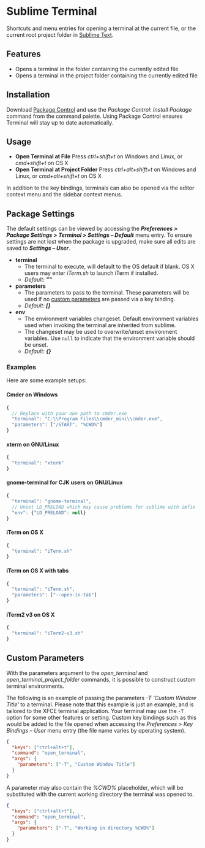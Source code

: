 # Sublime Terminal

Shortcuts and menu entries for opening a terminal at the current file, or the current root project folder in [Sublime Text](http://sublimetext.com/).

## Features

 - Opens a terminal in the folder containing the currently edited file
 - Opens a terminal in the project folder containing the currently edited file

## Installation

Download [Package Control](https://packagecontrol.io/) and use the *Package Control: Install Package* command from the command palette. Using Package Control ensures Terminal will stay up to date automatically.

## Usage

 - **Open Terminal at File**
     Press *ctrl+shift+t* on Windows and Linux, or *cmd+shift+t* on OS X
 - **Open Terminal at Project Folder**
     Press *ctrl+alt+shift+t* on Windows and Linux, or *cmd+alt+shift+t* on OS X

In addition to the key bindings, terminals can also be opened via the editor context menu and the sidebar context menus.

## Package Settings

The default settings can be viewed by accessing the ***Preferences > Package Settings > Terminal > Settings – Default*** menu entry. To ensure settings are not lost when the package is upgraded, make sure all edits are saved to ***Settings – User***.

 - **terminal**
     - The terminal to execute, will default to the OS default if blank. OS X users may enter *iTerm.sh* to launch iTerm if installed.
     - *Default:* ***""***
 - **parameters**
     - The parameters to pass to the terminal. These parameters will be used if no [custom parameters](#custom-parameters) are passed via a key binding.
     - *Default:* ***[]***
 - **env**
     - The environment variables changeset. Default environment variables used when invoking the terminal are inherited from sublime.
     - The changeset may be used to overwrite/unset environment variables. Use `null` to indicate that the environment variable should be unset.
     - *Default:* ***{}***

### Examples

Here are some example setups:

#### Cmder on Windows

```js
{
  // Replace with your own path to cmder.exe
  "terminal": "C:\\Program Files\\cmder_mini\\cmder.exe",
  "parameters": ["/START", "%CWD%"]
}
```

#### xterm on GNU/Linux

```js
{
  "terminal": "xterm"
}
```

#### gnome-terminal for CJK users on GNU/Linux

```js
{
  "terminal": "gnome-terminal",
  // Unset LD_PRELOAD which may cause problems for sublime with imfix
  "env": {"LD_PRELOAD": null}
}
```
#### iTerm on OS X

```js
{
  "terminal": "iTerm.sh"
}
```

#### iTerm on OS X with tabs

```js
{
  "terminal": "iTerm.sh",
  "parameters": ["--open-in-tab"]
}
```

#### iTerm2 v3 on OS X

```js
{
  "terminal": "iTerm2-v3.sh"
}
```

## Custom Parameters

With the parameters argument to the *open_terminal* and *open_terminal_project_folder* commands, it is possible to construct custom terminal environments.

The following is an example of passing the parameters *-T 'Custom Window Title'* to a terminal. Please note that this example is just an example, and is tailored to the XFCE terminal application. Your terminal may use the `-T` option for some other features or setting. Custom key bindings such as this would be added to the file opened when accessing the *Preferences > Key Bindings – User* menu entry (the file name varies by operating system).

```json
{
  "keys": ["ctrl+alt+t"],
  "command": "open_terminal",
  "args": {
    "parameters": ["-T", "Custom Window Title"]
  }
}
```

A parameter may also contain the *%CWD%* placeholder, which will be substituted with the current working directory the terminal was opened to.

```json
{
  "keys": ["ctrl+alt+t"],
  "command": "open_terminal",
  "args": {
    "parameters": ["-T", "Working in directory %CWD%"]
  }
}
```
